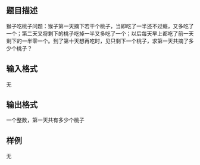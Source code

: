 ## 题目描述
猴子吃桃子问题：猴子第一天摘下若干个桃子，当即吃了一半还不过瘾，又多吃了一个；第二天又将剩下的桃子吃掉一半又多吃了一个；以后每天早上都吃了前一天剩下的一半零一个。到了第十天想再吃时，见只剩下一个桃子，求第一天共摘了多少个桃子？

## 输入格式
无

## 输出格式
一个整数，第一天共有多少个桃子

## 样例
无
